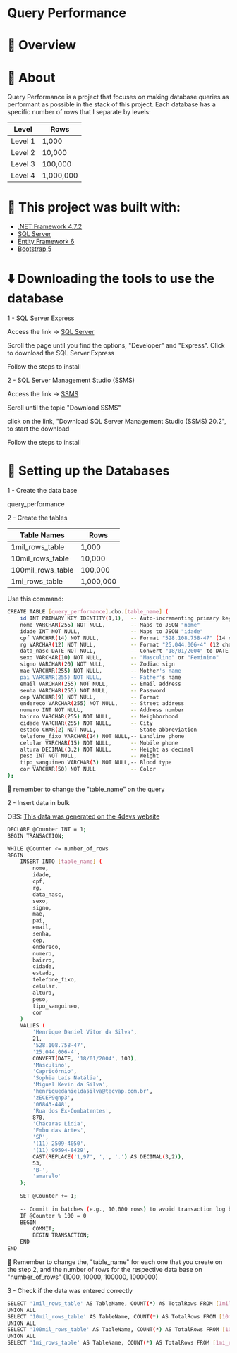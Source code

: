 # Query Performance

# 👀 Overview

# 📖 About

Query Performance is a project that focuses on making database queries as performant as possible in the stack of this project. Each database has a specific number of rows that I separate by levels:

| Level   | Rows       |
|---------|------------|
| Level 1 | 1,000      |
| Level 2 | 10,000     |
| Level 3 | 100,000    |
| Level 4 | 1,000,000  |

# 🧱 This project was built with:

- [.NET Framework 4.7.2](https://dotnet.microsoft.com/en-us/download/dotnet-framework/net472)
- [SQL Server](https://www.microsoft.com/en/sql-server/sql-server-downloads)
- [Entity Framework 6](https://learn.microsoft.com/en-us/ef/ef6/)
- [Bootstrap 5](https://getbootstrap.com/)

# ⬇️ Downloading the tools to use the database

1 - SQL Server Express

Access the link -> [SQL Server](https://www.microsoft.com/en/sql-server/sql-server-downloads)

Scroll the page until you find the options, "Developer" and "Express". Click to download the SQL Server Express

Follow the steps to install

2 - SQL Server Management Studio (SSMS)

Access the link -> [SSMS](https://learn.microsoft.com/en-us/sql/ssms/download-sql-server-management-studio-ssms?view=sql-server-ver16)

Scroll until the topic "Download SSMS"

click on the link, "Download SQL Server Management Studio (SSMS) 20.2", to start the download

Follow the steps to install

# 🎲 Setting up the Databases

1 - Create the data base

query_performance

2 - Create the tables

| Table Names          | Rows       |
|----------------------|------------|
| 1mil_rows_table      | 1,000      |
| 10mil_rows_table     | 10,000     |
| 100mil_rows_table    | 100,000    |
| 1mi_rows_table       | 1,000,000  |


Use this command:

```bash
CREATE TABLE [query_performance].dbo.[table_name] (
    id INT PRIMARY KEY IDENTITY(1,1),  -- Auto-incrementing primary key
    nome VARCHAR(255) NOT NULL,        -- Maps to JSON "nome"
    idade INT NOT NULL,                -- Maps to JSON "idade"
    cpf VARCHAR(14) NOT NULL,          -- Format "528.108.758-47" (14 chars)
    rg VARCHAR(12) NOT NULL,           -- Format "25.044.006-4" (12 chars)
    data_nasc DATE NOT NULL,           -- Convert "18/01/2004" to DATE
    sexo VARCHAR(10) NOT NULL,         -- "Masculino" or "Feminino"
    signo VARCHAR(20) NOT NULL,        -- Zodiac sign
    mae VARCHAR(255) NOT NULL,         -- Mother's name
    pai VARCHAR(255) NOT NULL,         -- Father's name
    email VARCHAR(255) NOT NULL,       -- Email address
    senha VARCHAR(255) NOT NULL,       -- Password
    cep VARCHAR(9) NOT NULL,           -- Format
    endereco VARCHAR(255) NOT NULL,    -- Street address
    numero INT NOT NULL,               -- Address number
    bairro VARCHAR(255) NOT NULL,      -- Neighborhood
    cidade VARCHAR(255) NOT NULL,      -- City
    estado CHAR(2) NOT NULL,           -- State abbreviation
    telefone_fixo VARCHAR(14) NOT NULL,-- Landline phone
    celular VARCHAR(15) NOT NULL,      -- Mobile phone
    altura DECIMAL(3,2) NOT NULL,      -- Height as decimal
    peso INT NOT NULL,                 -- Weight
    tipo_sanguineo VARCHAR(3) NOT NULL,-- Blood type
    cor VARCHAR(50) NOT NULL           -- Color
);
```

👀 remember to change the "table_name" on the query

2 - Insert data in bulk

OBS: [This data was generated on the 4devs website](https://www.4devs.com.br/gerador_de_pessoas)

```bash
DECLARE @Counter INT = 1;
BEGIN TRANSACTION;

WHILE @Counter <= number_of_rows
BEGIN
    INSERT INTO [table_name] (
	    nome, 
	    idade, 
	    cpf, 
	    rg, 
	    data_nasc, 
	    sexo, 
	    signo, 
	    mae, 
	    pai, 
	    email, 
	    senha, 
	    cep, 
	    endereco, 
	    numero, 
	    bairro, 
	    cidade, 
	    estado, 
	    telefone_fixo, 
	    celular, 
	    altura, 
	    peso, 
	    tipo_sanguineo, 
	    cor
	)
	VALUES (
	    'Henrique Daniel Vitor da Silva', 
	    21, 
	    '528.108.758-47', 
	    '25.044.006-4', 
	    CONVERT(DATE, '18/01/2004', 103),
	    'Masculino', 
	    'Capricórnio', 
	    'Sophia Laís Natália', 
	    'Miguel Kevin da Silva', 
	    'henriquedanieldasilva@tecvap.com.br', 
	    'zECEP9qnp3', 
	    '06843-448', 
	    'Rua dos Ex-Combatentes', 
	    870, 
	    'Chácaras Lidia', 
	    'Embu das Artes', 
	    'SP', 
	    '(11) 2509-4050', 
	    '(11) 99594-8429', 
	    CAST(REPLACE('1,97', ',', '.') AS DECIMAL(3,2)),
	    53, 
	    'B-', 
	    'amarelo'
	);
    
    SET @Counter += 1;
    
    -- Commit in batches (e.g., 10,000 rows) to avoid transaction log bloat
    IF @Counter % 100 = 0
    BEGIN
        COMMIT;
        BEGIN TRANSACTION;
    END
END
```

👀  Remember to change the, "table_name" for each one that you create on the step 2, and the number of rows for the respective data base on "number_of_rows" (1000, 10000, 100000, 1000000)

3 - Check if the data was entered correctly

```bash
SELECT '1mil_rows_table' AS TableName, COUNT(*) AS TotalRows FROM [1mil_rows_table]
UNION ALL
SELECT '10mil_rows_table' AS TableName, COUNT(*) AS TotalRows FROM [10mil_rows_table]
UNION ALL
SELECT '100mil_rows_table' AS TableName, COUNT(*) AS TotalRows FROM [100mil_rows_table]
UNION ALL
SELECT '1mi_rows_table' AS TableName, COUNT(*) AS TotalRows FROM [1mi_rows_table];
```
